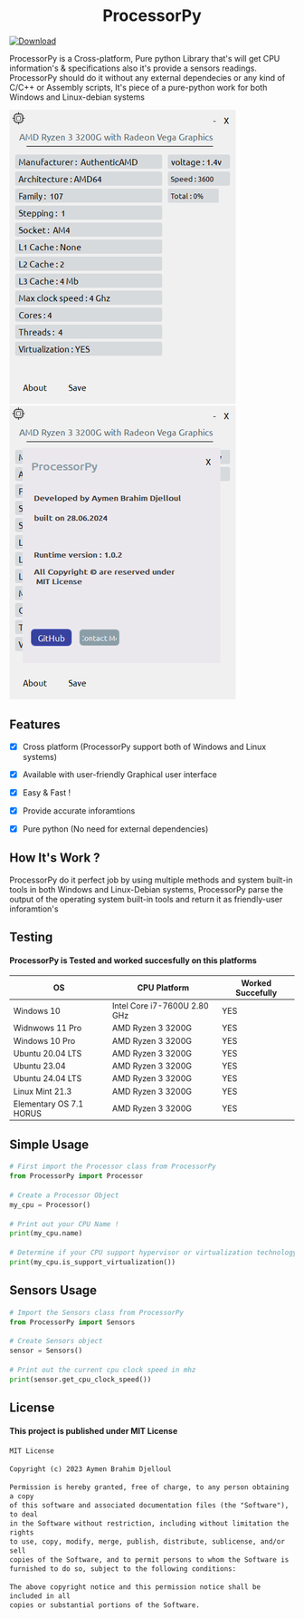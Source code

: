 <!-- GitHub README.md -->

<h1 align="center">ProcessorPy</h1>

[![Download](https://img.shields.io/badge/Download-TicTacToe-brightgreen)](https://github.com/aymenbrahimdjelloul/ProcessorPy/releases/download/v1.0.2/ProcessorPy.zip)


<p>ProcessorPy is a Cross-platform, Pure python Library that's will get CPU information's & specifications also it's provide a sensors readings.
ProcessorPy should do it without any external dependecies or any kind of C/C++ or Assembly scripts, It's piece of a pure-python work for both Windows and Linux-debian systems</p>

![Application Screenshot](https://github.com/aymenbrahimdjelloul/ProcessorPy/blob/main/screenshots/ProcessorPy_1.PNG)
![Application Screenshot](https://github.com/aymenbrahimdjelloul/ProcessorPy/blob/main/screenshots/ProcessorPy_2.PNG)

<h2>Features</h2>

- [x] Cross platform (ProcessorPy support both of Windows and Linux systems)

- [x] Available with user-friendly Graphical user interface 

- [x] Easy & Fast !

- [x] Provide accurate inforamtions

- [x] Pure python (No need for external dependencies)

<h2>How It's Work ?</h2>
<p1>ProcessorPy do it perfect job by using multiple methods and system built-in tools in both Windows and Linux-Debian systems,
  ProcessorPy parse the output of the operating system built-in tools and return it as friendly-user inforamtion's
</p1>

<h2>Testing</h2>
<h4>ProcessorPy is Tested and worked succesfully on this platforms</h4>

| OS      | CPU Platform |  Worked Succefully  |
|-----------|---------------|-------------------|
| Windows 10 | Intel Core i7-7600U 2.80 GHz | YES |
| Widnwows 11 Pro  | AMD Ryzen 3 3200G | YES |
| Windows 10 Pro | AMD Ryzen 3 3200G | YES |
| Ubuntu 20.04 LTS | AMD Ryzen 3 3200G | YES |
| Ubuntu 23.04 | AMD Ryzen 3 3200G | YES |
| Ubuntu 24.04 LTS | AMD Ryzen 3 3200G | YES |
| Linux Mint 21.3 | AMD Ryzen 3 3200G | YES |
| Elementary OS 7.1 HORUS | AMD Ryzen 3 3200G | YES |


Simple Usage
-----
~~~python
# First import the Processor class from ProcessorPy
from ProcessorPy import Processor

# Create a Processor Object
my_cpu = Processor()

# Print out your CPU Name !
print(my_cpu.name)

# Determine if your CPU support hypervisor or virtualization technology
print(my_cpu.is_support_virtualization())

~~~

Sensors Usage
-----
~~~python
# Import the Sensors class from ProcessorPy
from ProcessorPy import Sensors

# Create Sensors object
sensor = Sensors()

# Print out the current cpu clock speed in mhz
print(sensor.get_cpu_clock_speed())

~~~


<h2>License</h2>
<h4>This project is published under MIT License </h4>

~~~
MIT License

Copyright (c) 2023 Aymen Brahim Djelloul

Permission is hereby granted, free of charge, to any person obtaining a copy
of this software and associated documentation files (the "Software"), to deal
in the Software without restriction, including without limitation the rights
to use, copy, modify, merge, publish, distribute, sublicense, and/or sell
copies of the Software, and to permit persons to whom the Software is
furnished to do so, subject to the following conditions:

The above copyright notice and this permission notice shall be included in all
copies or substantial portions of the Software.

~~~
